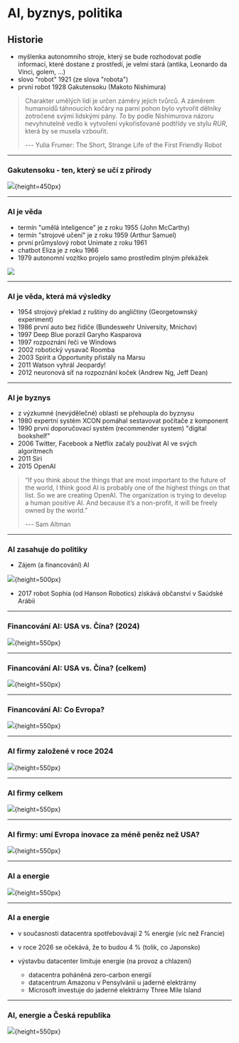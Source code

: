 # AI, byznys, politika

## Historie

- myšlenka autonomního stroje, který se bude rozhodovat podle informací, které dostane z prostředí, je velmi stará (antika, Leonardo da Vinci, golem, ...)
- slovo "robot" 1921 (ze slova "robota")
- první robot 1928 Gakutensoku (Makoto Nishimura)

> Charakter umělých lidí je určen záměry jejich tvůrců. A záměrem humanoidů táhnoucích kočáry na parní pohon bylo vytvořit dělníky zotročené svými lidskými pány. *To* by podle Nishimurova názoru nevyhnutelně vedlo k vytvoření vykořisťované podtřídy ve stylu *RUR*, která by se musela vzbouřit.
>
> --- Yulia Frumer: The Short, Strange Life of the First Friendly Robot

---

### Gakutensoku - ten, který se učí z přírody

![](gakutensoku.jpg){height=450px}

---

### AI je věda

- termín "umělá inteligence" je z roku 1955 (John McCarthy)
- termín "strojové učení" je z roku 1959 (Arthur Samuel)
- první průmyslový robot Unimate z roku 1961
- chatbot Eliza je z roku 1966
- 1979 autonomní vozítko projelo samo prostředím plným překážek

![](stanford_cart.jpg)

---

### AI je věda, která má výsledky

- 1954 strojový překlad z ruštiny do angličtiny (Georgetownský experiment)
- 1986 první auto bez řidiče (Bundeswehr University, Mnichov)
- 1997 Deep Blue porazil Garyho Kasparova
- 1997 rozpoznání řeči ve Windows
- 2002 robotický vysavač Roomba
- 2003 Spirit a Opportunity přistály na Marsu
- 2011 Watson vyhrál Jeopardy!
- 2012 neuronová síť na rozpoznání koček (Andrew Ng, Jeff Dean)

---

### AI je byznys

- z výzkumné (nevýdělečné) oblasti se přehoupla do byznysu 
- 1980 expertní systém XCON pomáhal sestavovat počítače z komponent
- 1990 první doporučovací systém (recommender system) "digital bookshelf"
- 2006 Twitter, Facebook a Netflix začaly používat AI ve svých algoritmech
- 2011 Siri
- 2015 OpenAI

> “If you think about the things that are most important to the future of the world, I think good AI is probably one of the highest things on that list. So we are creating OpenAI. The organization is trying to develop a human positive AI. And because it’s a non-profit, it will be freely owned by the world.”
> 
> --- Sam Altman

---

### AI zasahuje do politiky

- Zájem (a financování) AI

![](ai_winter.png){height=500px}

- 2017 robot Sophia (od Hanson Robotics) získává občanství v Saúdské Arábii

---

### Financování AI: USA vs. Čína? (2024)

![](investment_per_country.png){height=550px}

---

### Financování AI: USA vs. Čína? (celkem)

![](investment_per_country_sum.png){height=550px}

---

### Financování AI: Co Evropa?

![](investment_us_china_eu.png){height=550px}

---

### AI firmy založené v roce 2024

![](ai_companies.png){height=550px}

---

### AI firmy celkem

![](ai_companies_sum.png){height=550px}

---

### AI firmy: umí Evropa inovace za méně peněz než USA?

![](ai_companies_us_china_eu.png){height=550px}

---

### AI a energie

![](energy_consumption.png){height=550px}

---

### AI a energie

- v současnosti datacentra spotřebovávají 2 % energie (víc než Francie)
- v roce 2026 se očekává, že to budou 4 % (tolik, co Japonsko)
- výstavbu datacenter limituje energie (na provoz a chlazení)

  - datacentra poháněná zero-carbon energií 
  - datacentrum Amazonu v Pensylvánii u jaderné elektrárny
  - Microsoft investuje do jaderné elektrárny Three Mile Island

---

### AI, energie a Česká republika

![](energy_by_source.png){height=550px}

